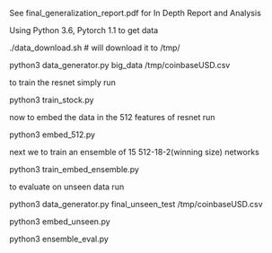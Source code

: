 See final_generalization_report.pdf for In Depth Report and Analysis


Using Python 3.6, Pytorch 1.1
to get data


./data_download.sh # will download it to /tmp/

python3 data_generator.py big_data /tmp/coinbaseUSD.csv 


to train the resnet simply run 

python3 train_stock.py


now to embed the data in the 512 features of resnet run

python3 embed_512.py 


next we to train an ensemble of 15 512-18-2(winning size) networks

python3 train_embed_ensemble.py


to evaluate on unseen data run 



python3 data_generator.py final_unseen_test /tmp/coinbaseUSD.csv 


python3 embed_unseen.py


python3 ensemble_eval.py







